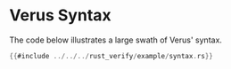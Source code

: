 # Verus Syntax

The code below illustrates a large swath of Verus' syntax.

```rust
{{#include ../../../rust_verify/example/syntax.rs}}
```

